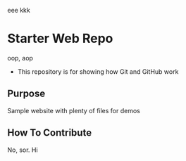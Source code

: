 eee
kkk
# Starter Web Repo
oop, aop
- This repository is for showing how Git and GitHub work

## Purpose

Sample website with plenty of files for demos

## How To Contribute

No, sor. Hi
